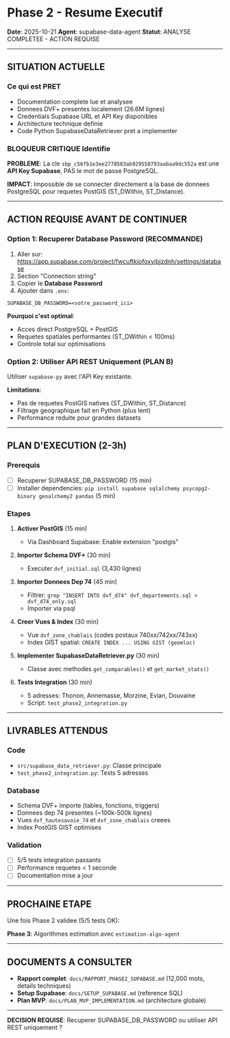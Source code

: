 # Phase 2 - Resume Executif

**Date**: 2025-10-21
**Agent**: supabase-data-agent
**Statut**: ANALYSE COMPLETEE - ACTION REQUISE

---

## SITUATION ACTUELLE

### Ce qui est PRET
- Documentation complete lue et analysee
- Donnees DVF+ presentes localement (26.6M lignes)
- Credentials Supabase URL et API Key disponibles
- Architecture technique definie
- Code Python SupabaseDataRetriever pret a implementer

### BLOQUEUR CRITIQUE Identifie

**PROBLEME**: La cle `sbp_c56fb1e3ee2778583ab929550793aabaa9dc552a` est une **API Key Supabase**, PAS le mot de passe PostgreSQL.

**IMPACT**: Impossible de se connecter directement a la base de donnees PostgreSQL pour requetes PostGIS (ST_DWithin, ST_Distance).

---

## ACTION REQUISE AVANT DE CONTINUER

### Option 1: Recuperer Database Password (RECOMMANDE)

1. Aller sur: https://app.supabase.com/project/fwcuftkjofoxyjbjzdnh/settings/database
2. Section "Connection string"
3. Copier le **Database Password**
4. Ajouter dans `.env`:
```env
SUPABASE_DB_PASSWORD=<votre_password_ici>
```

**Pourquoi c'est optimal**:
- Acces direct PostgreSQL + PostGIS
- Requetes spatiales performantes (ST_DWithin < 100ms)
- Controle total sur optimisations

### Option 2: Utiliser API REST Uniquement (PLAN B)

Utiliser `supabase-py` avec l'API Key existante.

**Limitations**:
- Pas de requetes PostGIS natives (ST_DWithin, ST_Distance)
- Filtrage geographique fait en Python (plus lent)
- Performance reduite pour grandes datasets

---

## PLAN D'EXECUTION (2-3h)

### Prerequis
- [ ] Recuperer SUPABASE_DB_PASSWORD (15 min)
- [ ] Installer dependencies: `pip install supabase sqlalchemy psycopg2-binary geoalchemy2 pandas` (5 min)

### Etapes
1. **Activer PostGIS** (15 min)
   - Via Dashboard Supabase: Enable extension "postgis"

2. **Importer Schema DVF+** (30 min)
   - Executer `dvf_initial.sql` (3,430 lignes)

3. **Importer Donnees Dep 74** (45 min)
   - Filtrer: `grep "INSERT INTO dvf_d74" dvf_departements.sql > dvf_d74_only.sql`
   - Importer via psql

4. **Creer Vues & Index** (30 min)
   - Vue `dvf_zone_chablais` (codes postaux 740xx/742xx/743xx)
   - Index GIST spatial: `CREATE INDEX ... USING GIST (geomloc)`

5. **Implementer SupabaseDataRetriever.py** (30 min)
   - Classe avec methodes `get_comparables()` et `get_market_stats()`

6. **Tests Integration** (30 min)
   - 5 adresses: Thonon, Annemasse, Morzine, Evian, Douvaine
   - Script: `test_phase2_integration.py`

---

## LIVRABLES ATTENDUS

### Code
- `src/supabase_data_retriever.py`: Classe principale
- `test_phase2_integration.py`: Tests 5 adresses

### Database
- Schema DVF+ importe (tables, fonctions, triggers)
- Donnees dep 74 presentes (~100k-500k lignes)
- Vues `dvf_hautesavoie_74` et `dvf_zone_chablais` creees
- Index PostGIS GIST optimises

### Validation
- [ ] 5/5 tests integration passants
- [ ] Performance requetes < 1 seconde
- [ ] Documentation mise a jour

---

## PROCHAINE ETAPE

Une fois Phase 2 validee (5/5 tests OK):

**Phase 3**: Algorithmes estimation avec `estimation-algo-agent`

---

## DOCUMENTS A CONSULTER

- **Rapport complet**: `docs/RAPPORT_PHASE2_SUPABASE.md` (12,000 mots, details techniques)
- **Setup Supabase**: `docs/SETUP_SUPABASE.md` (reference SQL)
- **Plan MVP**: `docs/PLAN_MVP_IMPLEMENTATION.md` (architecture globale)

---

**DECISION REQUISE**: Recuperer SUPABASE_DB_PASSWORD ou utiliser API REST uniquement ?
